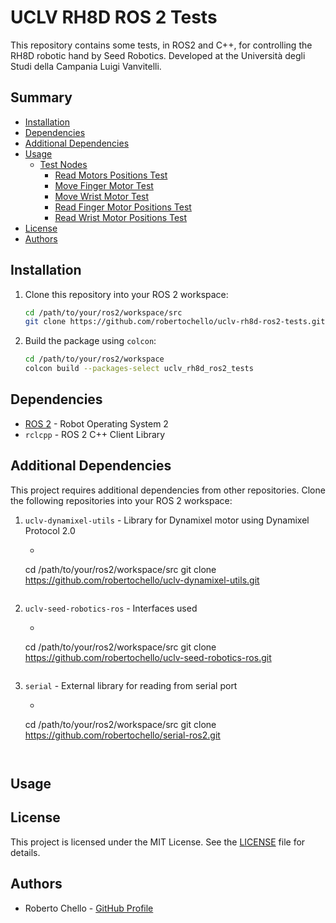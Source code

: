 <!-- omit in toc -->
# UCLV RH8D ROS 2 Tests


This repository contains some tests, in ROS2 and C++, for controlling the RH8D robotic hand by Seed Robotics. Developed at the Università degli Studi della Campania Luigi Vanvitelli.

<!-- omit in toc -->
## Summary


- [Installation](#installation)
- [Dependencies](#dependencies)
- [Additional Dependencies](#additional-dependencies)
- [Usage](#usage)
    - [Test Nodes](#test-nodes)
        - [Read Motors Positions Test](#read-motors-positions-test)
        - [Move Finger Motor Test](#move-finger-motor-test)
        - [Move Wrist Motor Test](#move-wrist-motor-test)
        - [Read Finger Motor Positions Test](#read-finger-motor-positions-test)
        - [Read Wrist Motor Positions Test](#read-wrist-motor-positions-test)
- [License](#license)
- [Authors](#authors)

## Installation

1. Clone this repository into your ROS 2 workspace:
   ```bash
   cd /path/to/your/ros2/workspace/src
   git clone https://github.com/robertochello/uclv-rh8d-ros2-tests.git
   ```
2. Build the package using `colcon`:
    ```bash
    cd /path/to/your/ros2/workspace
    colcon build --packages-select uclv_rh8d_ros2_tests
    ```
## Dependencies

- [ROS 2](https://index.ros.org/doc/ros2/) - Robot Operating System 2
- `rclcpp` - ROS 2 C++ Client Library


## Additional Dependencies

This project requires additional dependencies from other repositories. Clone the following repositories into your ROS 2 workspace:
1. `uclv-dynamixel-utils` - Library for Dynamixel motor using Dynamixel Protocol 2.0
   - ```bash
    cd /path/to/your/ros2/workspace/src
    git clone https://github.com/robertochello/uclv-dynamixel-utils.git
    ```
2. `uclv-seed-robotics-ros` - Interfaces used
   - ```bash
    cd /path/to/your/ros2/workspace/src
    git clone https://github.com/robertochello/uclv-seed-robotics-ros.git
    ```
3. `serial` - External library for reading from serial port
   - ```bash
    cd /path/to/your/ros2/workspace/src
    git clone https://github.com/robertochello/serial-ros2.git
    ```
    

## Usage

## License

This project is licensed under the MIT License. See the [LICENSE](LICENSE) file for details.

## Authors

- Roberto Chello - [GitHub Profile](https://github.com/robertochello)
